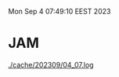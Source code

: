 Mon Sep  4 07:49:10 EEST 2023
# JAM
<a href='./cache/202309/04_07.log'>./cache/202309/04_07.log</a>
